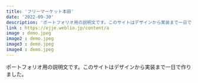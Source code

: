 ```yaml
---
title: 'フリーマーケット本田'
date: '2022-09-30'
description: 'ポートフォリオ用の説明文です。このサイトはデザインから実装まで一日で作りました。'
link : https://ejje.weblio.jp/content/a
image : demo.jpeg
image2 : demo.jpeg
image3 : demo.jpeg
image4 : demo.jpeg
---
```


ポートフォリオ用の説明文です。このサイトはデザインから実装まで一日で作りました。<br><br>

